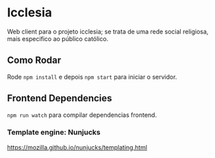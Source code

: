 # Icclesia #

Web client para o projeto icclesia; se trata de uma rede social religiosa, mais especifico ao público católico.


## Como Rodar ##

Rode ``` npm install ``` e depois ``` npm start ``` para iniciar o servidor.

## Frontend Dependencies ##

``` npm run watch ``` para compilar dependencias frontend.


### Template engine: Nunjucks ###
https://mozilla.github.io/nunjucks/templating.html